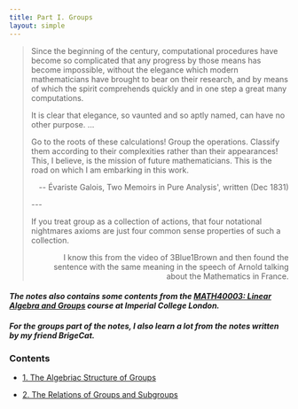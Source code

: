 ```yaml
---
title: Part I. Groups
layout: simple
---
```


> Since the beginning of the century, computational procedures have become so complicated that any progress by those means has become impossible, without the elegance which modern mathematicians have brought to bear on their research, and by means of which the spirit comprehends quickly and in one step a great many computations.
> 
> It is clear that elegance, so vaunted and so aptly named, can have no other purpose. ...
>
> Go to the roots of these calculations! Group the operations. Classify them according to their complexities rather than their appearances! This, I believe, is the mission of future mathematicians. This is the road on which I am embarking in this work.
>
> <p align="right">-- Évariste Galois, Two Memoirs in Pure Analysis', written (Dec 1831)</p>
> ---
>
> If you treat group as a collection of actions, that four notational nightmares axioms are just four common sense properties of such a collection.
>
> <p align="right">I know this from the video of 3Blue1Brown and then found the sentence with the same meaning in the speech of Arnold talking about the Mathematics in France.</p>

#### *The notes also contains some contents from the [MATH40003: Linear Algebra and Groups](/study/Imperial_mathematics/year_1/Linear_Algebra_and_Groups/Linear_Algebra_and_Groups_main) course at Imperial College London.*

#### *For the groups part of the notes, I also learn a lot from the notes written by my friend BrigeCat.*

### Contents

- [1. The Algebriac Structure of Groups](/study/Imperial_mathematics/year_2/Groups_and_Rings/Part_1_Groups/1_The_Algebriac_Structure_of_Groups)

- [2. The Relations of Groups and Subgroups](/study/Imperial_mathematics/year_2/Groups_and_Rings/Part_1_Groups/2_Relations_of_Groups_and_Subgroups)